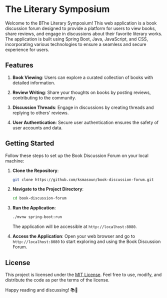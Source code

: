 # The Literary Symposium

Welcome to the BThe Literary Symposium! This web application is a book discussion forum designed to provide a platform for users to view books, share reviews, and engage in discussions about their favorite literary works. The application is built using Spring Boot, Java, JavaScript, and CSS, incorporating various technologies to ensure a seamless and secure experience for users.

## Features

1. **Book Viewing**: Users can explore a curated collection of books with detailed information.

2. **Review Writing**: Share your thoughts on books by posting reviews, contributing to the community.

3. **Discussion Threads**: Engage in discussions by creating threads and replying to others' reviews.

4. **User Authentication**: Secure user authentication ensures the safety of user accounts and data.

## Getting Started

Follow these steps to set up the Book Discussion Forum on your local machine:

1. **Clone the Repository**:
    ```bash
    git clone https://github.com/ksmasoun/book-discussion-forum.git
    ```

2. **Navigate to the Project Directory**:
    ```bash
    cd book-discussion-forum
    ```

3. **Run the Application**:
    ```bash
    ./mvnw spring-boot:run
    ```
    The application will be accessible at `http://localhost:8080`.

4. **Access the Application**:
    Open your web browser and go to `http://localhost:8080` to start exploring and using the Book Discussion Forum.

## License

This project is licensed under the [MIT License](LICENSE). Feel free to use, modify, and distribute the code as per the terms of the license.

Happy reading and discussing! 📚💬
